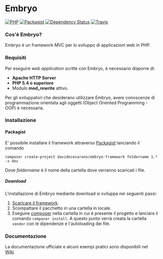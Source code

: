 # Embryo
[![PHP](https://img.shields.io/badge/php-%3E%3D5.4-blue.svg?style=flat-square)](https://secure.php.net/) [![Packagist](https://img.shields.io/packagist/v/davidecesarano/embryo-framework.svg?style=flat-square)](https://packagist.org/packages/davidecesarano/embryo-framework) [![Dependency Status](https://www.versioneye.com/user/projects/5814b830d33a7126ff24ee66/badge.svg?style=flat-square)](https://www.versioneye.com/user/projects/5814b830d33a7126ff24ee66) [![Travis](https://img.shields.io/travis/davidecesarano/Embryo-Framework.svg?style=flat-square)](https://travis-ci.org/davidecesarano/Embryo-Framework)

### Cos'è Embryo?
Embryo è un framework MVC per lo sviluppo di applicazioni web in PHP.

### Requisiti
Per eseguire _web application_ scritte con Embryo, è necessario disporre di:
* **Apache HTTP Server**
* **PHP 5.4 o superiore** 
* Modulo **mod_rewrite** attivo. 

Per gli sviluppatori che desiderano utilizzare Embryo, avere conoscenze di programmazione orientata agli oggetti (Object Oriented Programming - OOP) è necessaria.

### Installazione

#### Packagist
E' possibile installare il framework attraverso [Packagist](https://packagist.org/packages/davidecesarano/embryo-framework) lanciando il comando 

`composer create-project davidecesarano/embryo-framework foldername 1.* -s dev`

Dove _foldername_ è il nome della cartella dove verranno scaricati i file.

##### Download
L'installazione di Embryo mediante download si sviluppa nei seguenti passi:

1. [Scaricare il framework](https://github.com/davidecesarano/Embryo-Framework/archive/master.zip).
2. Scompattare il pacchetto in una cartella in locale.
3. Eseguire [composer](https://getcomposer.org/) nella cartella in cui è presente il progetto e lanciare il comando `composer install`. A questo punto verrà creata la cartella `vendor` con le dipendenze e l'autoloading dei file.

### Documentazione
La documentazione ufficiale e alcuni esempi pratici sono disponibili nel [Wiki](https://github.com/davidecesarano/Embryo-Framework/wiki).
